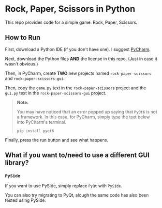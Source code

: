 # Rock, Paper, Scissors in Python

This repo provides code for a simple game: Rock, Paper, Scissors.

## How to Run

First, download a Python IDE (if you don't have one). I suggest [PyCharm](https://www.jetbrains.com/pycharm/).

Next, download the Python files **AND** the license in this repo. (Just in case it wasn't obvious.)

Then, in PyCharm, create **TWO** new projects named `rock-paper-scissors` and `rock-paper-scissors-gui`.

Then, copy the `game.py` text in the `rock-paper-scissors` project and the `gui.py` text in the `rock-paper-scissors-gui` project.

> **Note:**
>
> You may have noticed that an error popped up saying that `PyQt6` is not a framework. In this case, for PyCharm, simply type the text below into PyCharm's terminal.
>
> ```
> pip install pyqt6
> ```

Finally, press the run button and see what happens.

## What if you want to/need to use a different GUI library?

### `PySide`

If you want to use PySide, simply replace `PyQt` with `PySide`.

You can also try migrating to PyQt, alough the same code has also been tested using PySide.
